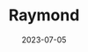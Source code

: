 ---
title: "Raymond"
cc-type: city
date: 2023-07-05
hashtag: raymond
state: Washington
tags:
  - city
  - Washington
---